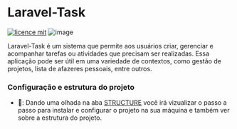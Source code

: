 # Laravel-Task

[![licence mit](https://img.shields.io/badge/licence-MIT-blue.svg)](./LICENSE)
![image]({https://img.shields.io/badge/Bootstrap-563D7C?style=for-the-badge&logo=bootstrap&logoColor=white})


Laravel-Task é um sistema que permite aos usuários criar, gerenciar e acompanhar tarefas ou atividades que precisam ser realizadas. Essa aplicação pode ser útil em uma variedade de contextos, como gestão de projetos, lista de afazeres pessoais, entre outros.


### Configuração e estrutura do projeto

- 🔧: Dando uma olhada na aba [STRUCTURE](https://github.com/CLucasrodrigues22/Laravel-Task/blob/main/STRUCTURE.md) você irá vizualizar o passo a passo para instalar e configurar o projeto na sua máquina e também ver sobre a estrutura do projeto.